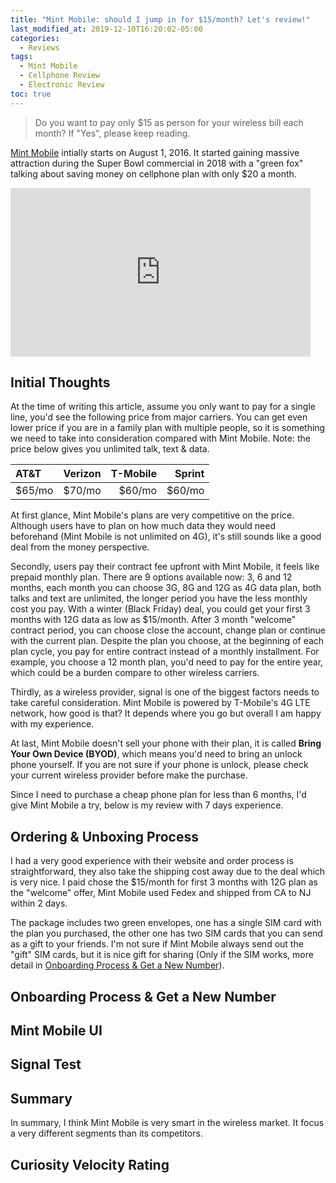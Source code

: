 ```yaml
---
title: "Mint Mobile: should I jump in for $15/month? Let's review!"
last_modified_at: 2019-12-10T16:20:02-05:00
categories:
  - Reviews
tags:
  - Mint Mobile
  - Cellphone Review
  - Electronic Review
toc: true
---
```

> Do you want to pay only $15 as person for your wireless bill each month? If "Yes", please keep reading.

[Mint Mobile](https://www.mintmobile.com/) intially starts on August 1, 2016. It started gaining massive attraction during the Super Bowl commercial in 2018 with a "green fox" talking about saving money on cellphone plan with only $20 a month.

<iframe width="480" height="270" src="https://www.youtube.com/embed/BN02qXVIfhU" frameborder="0" allow="accelerometer; autoplay; encrypted-media; gyroscope; picture-in-picture" allowfullscreen></iframe>
<br/>

## Initial Thoughts
At the time of writing this article, assume you only want to pay for a single line, you'd see the following price from major carriers. You can get even lower price if you are in a family plan with multiple people, so it is something we need to take into consideration compared with Mint Mobile. Note: the price below gives you unlimited talk, text & data.

|  AT&T  | Verizon | T-Mobile | Sprint |
|:--------|:-------:|--------:|--------:|
| $65/mo  | $70/mo   | $60/mo   | $60/mo  |

At first glance, Mint Mobile's plans are very competitive on the price. Although users have to plan on how much data they would need beforehand (Mint Mobile is not unlimited on 4G), it's still sounds like a good deal from the money perspective. 

Secondly, users pay their contract fee upfront with Mint Mobile, it feels like prepaid monthly plan. There are 9 options available now: 3, 6 and 12 months, each month you can choose 3G, 8G and 12G as 4G data plan, both talks and text are unlimited, the longer period you have the less monthly cost you pay. With a winter (Black Friday) deal, you could get your first 3 months with 12G data as low as $15/month. After 3 month "welcome" contract period, you can choose close the account, change plan or continue with the current plan. Despite the plan you choose, at the beginning of each plan cycle, you pay for entire contract instead of a monthly installment. For example, you choose a 12 month plan, you'd need to pay for the entire year, which could be a burden compare to other wireless carriers.

Thirdly, as a wireless provider, signal is one of the biggest factors needs to take careful consideration. Mint Mobile is powered by T-Mobile's 4G LTE network, how good is that? It depends where you go but overall I am happy with my experience.

At last, Mint Mobile doesn't sell your phone with their plan, it is called **Bring Your Own Device (BYOD)**, which means you'd need to bring an unlock phone yourself. If you are not sure if your phone is unlock, please check your current wireless provider before make the purchase.

Since I need to purchase a cheap phone plan for less than 6 months, I'd give Mint Mobile a try, below is my review with 7 days experience. 

## Ordering & Unboxing Process
I had a very good experience with their website and order process is straightforward, they also take the shipping cost away due to the deal which is very nice. I paid chose the $15/month for first 3 months with 12G plan as the "welcome" offer, Mint Mobile used Fedex and shipped from CA to NJ within 2 days.

The package includes two green envelopes, one has a single SIM card with the plan you purchased, the other one has two SIM cards that you can send as a gift to your friends. I'm not sure if Mint Mobile always send out the "gift" SIM cards, but it is nice gift for sharing (Only if the SIM works, more detail in [Onboarding Process & Get a New Number](#onboarding-process--get-a-new-number)).

## Onboarding Process & Get a New Number


## Mint Mobile UI


## Signal Test


## Summary
In summary, I think Mint Mobile is very smart in the wireless market. It focus a very different segments than its competitors.

## Curiosity Velocity Rating

